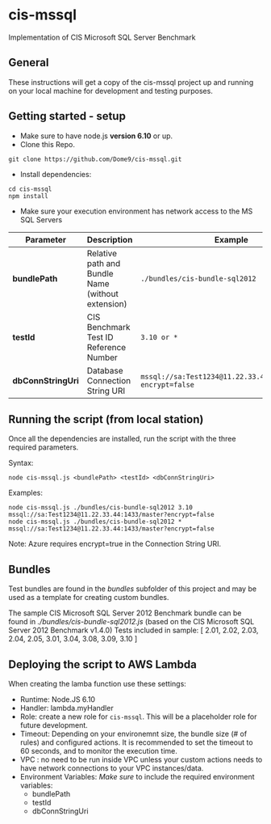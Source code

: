 # cis-mssql
Implementation of CIS Microsoft SQL Server Benchmark

## General
These instructions will get a copy of the cis-mssql project up and running on your local machine for development and testing purposes.

## Getting started - setup
* Make sure to have node.js **version 6.10** or up.
* Clone this Repo.
```
git clone https://github.com/Dome9/cis-mssql.git
```
* Install dependencies:
```
cd cis-mssql
npm install
```
* Make sure your execution environment has network access to the MS SQL Servers

Parameter | Description | Example
--- | --- | ---
**bundlePath**|  Relative path and Bundle Name (without extension) | ```./bundles/cis-bundle-sql2012```
**testId**|  CIS Benchmark Test ID Reference Number | ```3.10 or *```
**dbConnStringUri** |  Database Connection String URI | ```mssql://sa:Test1234@11.22.33.44:1433/master?encrypt=false```

## Running the script (from local station)
Once all the dependencies are installed, run the script with the three required parameters.

Syntax:
```
node cis-mssql.js <bundlePath> <testId> <dbConnStringUri>
```
Examples:
```
node cis-mssql.js ./bundles/cis-bundle-sql2012 3.10 mssql://sa:Test1234@11.22.33.44:1433/master?encrypt=false
node cis-mssql.js ./bundles/cis-bundle-sql2012 * mssql://sa:Test1234@11.22.33.44:1433/master?encrypt=false
```
Note: Azure requires encrypt=true in the Connection String URI.

## Bundles
Test bundles are found in the *bundles* subfolder of this project and may be used as a template for creating custom bundles.

The sample CIS Microsoft SQL Server 2012 Benchmark bundle can be found in *./bundles/cis-bundle-sql2012.js* (based on the CIS Microsoft SQL Server 2012 Benchmark v1.4.0)
Tests included in sample: 
[ 2.01, 2.02, 2.03, 2.04, 2.05, 3.01, 3.04, 3.08, 3.09, 3.10 ]

## Deploying the script to AWS Lambda

When creating the lamba function use these settings:
* Runtime: Node.JS 6.10
* Handler: lambda.myHandler
* Role: create a new role for `cis-mssql`. This will be a placeholder role for future development.
* Timeout: Depending on your environemnt size, the bundle size (# of rules) and configured actions. It is recommended to set the timeout to 60 seconds, and to monitor the execution time.
* VPC : no need to be run inside VPC unless your custom actions needs to have network connections to your VPC instances/data.
* Environment Variables: *Make sure* to include the required environment variables:
    * bundlePath
    * testId 
    * dbConnStringUri
